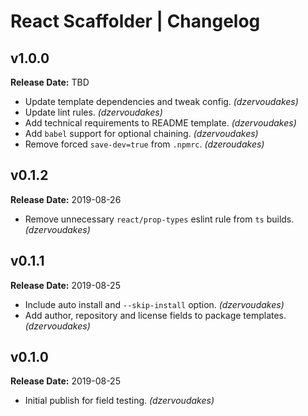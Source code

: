# React Scaffolder | Changelog

## v1.0.0

**Release Date:** TBD
* Update template dependencies and tweak config. _(dzervoudakes)_
* Update lint rules. _(dzervoudakes)_
* Add technical requirements to README template. _(dzervoudakes)_
* Add `babel` support for optional chaining. _(dzervoudakes)_
* Remove forced `save-dev=true` from `.npmrc`. _(dzeroudakes)_

## v0.1.2

**Release Date:** 2019-08-26
* Remove unnecessary `react/prop-types` eslint rule from `ts` builds. _(dzervoudakes)_

## v0.1.1

**Release Date:** 2019-08-25
* Include auto install and `--skip-install` option. _(dzervoudakes)_
* Add author, repository and license fields to package templates. _(dzervoudakes)_

## v0.1.0

**Release Date:** 2019-08-25
* Initial publish for field testing. _(dzervoudakes)_
